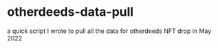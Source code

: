 # otherdeeds-data-pull

a quick script I wrote to pull all the data for otherdeeds NFT drop in May 2022

